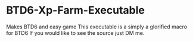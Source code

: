 # BTD6-Xp-Farm-Executable
Makes BTD6 and easy game
This executable is a simply a glorified macro for BTD6
If you would like to see the source just DM me.
